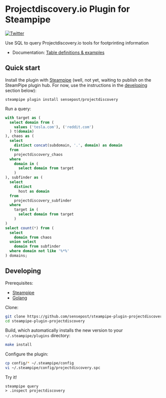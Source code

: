 # Projectdiscovery.io Plugin for Steampipe

[![Twitter](https://img.shields.io/badge/twitter-%40leonjza-blue.svg)](https://twitter.com/leonjza)

Use SQL to query Projectdiscovery.io tools for footprinting information

- Documentation: [Table definitions & examples](/docs/tables/)

## Quick start

Install the plugin with [Steampipe](https://steampipe.io) (well, not yet, waiting to publish on the SteamPipe plugin hub. For now, use the instructions in the [developing](#developing) section below):

```shell
steampipe plugin install sensepost/projectdiscovery
```

Run a query:

```sql
with target as (
  select domain from (
    values ('tesla.com'), ('reddit.com')
  ) t(domain)
), chaos as (
  select
    distinct concat(subdomain, '.', domain) as domain
  from
    projectdiscovery_chaos
  where
    domain in (
      select domain from target
    )
), subfinder as (
  select
    distinct
      host as domain
  from
    projectdiscovery_subfinder
  where
    target in (
      select domain from target
    )
)
select count(*) from (
  select
    domain from chaos
  union select
    domain from subfinder
  where domain not like '%*%'
) domains;
```

## Developing

Prerequisites:

- [Steampipe](https://steampipe.io/downloads)
- [Golang](https://golang.org/doc/install)

Clone:

```sh
git clone https://github.com/sensepost/steampipe-plugin-projectdiscovery.git
cd steampipe-plugin-projectdiscovery
```

Build, which automatically installs the new version to your `~/.steampipe/plugins` directory:

```bash
make install
```

Configure the plugin:

```bash
cp config/* ~/.steampipe/config
vi ~/.steampipe/config/projectdiscovery.spc
```

Try it!

```text
steampipe query
> .inspect projectdiscovery
```
